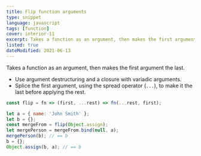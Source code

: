 ```yaml
---
title: Flip function arguments
type: snippet
language: javascript
tags: [function]
cover: interior-11
excerpt: Takes a function as an argument, then makes the first argument the last.
listed: true
dateModified: 2021-06-13
---
```


Takes a function as an argument, then makes the first argument the last.

- Use argument destructuring and a closure with variadic arguments.
- Splice the first argument, using the spread operator (`...`), to make it the last before applying the rest.

```js
const flip = fn => (first, ...rest) => fn(...rest, first);

let a = { name: 'John Smith' };
let b = {};
const mergeFrom = flip(Object.assign);
let mergePerson = mergeFrom.bind(null, a);
mergePerson(b); // == b
b = {};
Object.assign(b, a); // == b
```
